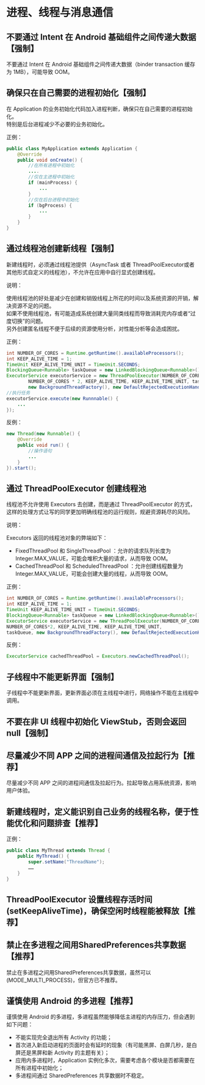 # 进程、线程与消息通信

## 不要通过 Intent 在 Android 基础组件之间传递大数据【强制】

不要通过 Intent 在 Android 基础组件之间传递大数据（binder transaction 缓存为 1MB），可能导致 OOM。

## 确保只在自己需要的进程初始化【强制】

在 Application 的业务初始化代码加入进程判断，确保只在自己需要的进程初始化。  
特别是后台进程减少不必要的业务初始化。

正例：

```java
public class MyApplication extends Application {
    @Override
    public void onCreate() {
        //在所有进程中初始化
        ....
        //仅在主进程中初始化
        if (mainProcess) {
            ...
        }
        //仅在后台进程中初始化
        if (bgProcess) {
            ...
        }
    }
}
```

## 通过线程池创建新线程【强制】

新建线程时，必须通过线程池提供（AsyncTask 或者 ThreadPoolExecutor或者其他形式自定义的线程池），不允许在应用中自行显式创建线程。

说明：

使用线程池的好处是减少在创建和销毁线程上所花的时间以及系统资源的开销，解决资源不足的问题。  
如果不使用线程池，有可能造成系统创建大量同类线程而导致消耗完内存或者“过度切换”的问题。  
另外创建匿名线程不便于后续的资源使用分析，对性能分析等会造成困扰。

正例：

```java
int NUMBER_OF_CORES = Runtime.getRuntime().availableProcessors();
int KEEP_ALIVE_TIME = 1;
TimeUnit KEEP_ALIVE_TIME_UNIT = TimeUnit.SECONDS;
BlockingQueue<Runnable> taskQueue = new LinkedBlockingQueue<Runnable>();
ExecutorService executorService = new ThreadPoolExecutor(NUMBER_OF_CORES,
        NUMBER_OF_CORES * 2, KEEP_ALIVE_TIME, KEEP_ALIVE_TIME_UNIT, taskQueue,
        new BackgroundThreadFactory(), new DefaultRejectedExecutionHandler());
//执行任务
executorService.execute(new Runnnable() {
    ...
});
```

反例：

```java
new Thread(new Runnable() {
    @Override
    public void run() {
        //操作语句
        ...
    }
}).start();
```

## 通过 ThreadPoolExecutor 创建线程池

线程池不允许使用 Executors 去创建，而是通过 ThreadPoolExecutor 的方式，这样的处理方式让写的同学更加明确线程池的运行规则，规避资源耗尽的风险。

说明：

Executors 返回的线程池对象的弊端如下：

- FixedThreadPool 和 SingleThreadPool ：允许的请求队列长度为Integer.MAX_VALUE，可能会堆积大量的请求，从而导致 OOM。
- CachedThreadPool 和 ScheduledThreadPool ：允许创建线程数量为 Integer.MAX_VALUE，可能会创建大量的线程，从而导致 OOM。

正例：

```java
int NUMBER_OF_CORES = Runtime.getRuntime().availableProcessors();
int KEEP_ALIVE_TIME = 1;
TimeUnit KEEP_ALIVE_TIME_UNIT = TimeUnit.SECONDS;
BlockingQueue<Runnable> taskQueue = new LinkedBlockingQueue<Runnable>();
ExecutorService executorService = new ThreadPoolExecutor(NUMBER_OF_CORES, 
NUMBER_OF_CORES*2, KEEP_ALIVE_TIME, KEEP_ALIVE_TIME_UNIT, 
taskQueue, new BackgroundThreadFactory(), new DefaultRejectedExecutionHandler());
```

反例：

```java
ExecutorService cachedThreadPool = Executors.newCachedThreadPool();
```

## 子线程中不能更新界面【强制】

子线程中不能更新界面，更新界面必须在主线程中进行，网络操作不能在主线程中调用。

## 不要在非 UI 线程中初始化 ViewStub，否则会返回 null【强制】

## 尽量减少不同 APP 之间的进程间通信及拉起行为【推荐】

尽量减少不同 APP 之间的进程间通信及拉起行为。拉起导致占用系统资源，影响用户体验。

## 新建线程时，定义能识别自己业务的线程名称，便于性能优化和问题排查【推荐】

正例：

```java
public class MyThread extends Thread {
    public MyThread() {
        super.setName("ThreadName");
        ……
    }
}
```

## ThreadPoolExecutor 设置线程存活时间(setKeepAliveTime)，确保空闲时线程能被释放【推荐】

## 禁止在多进程之间用SharedPreferences共享数据【推荐】

禁止在多进程之间用SharedPreferences共享数据，虽然可以(MODE_MULTI_PROCESS)，但官方已不推荐。

## 谨慎使用 Android 的多进程【推荐】

谨慎使用 Android 的多进程，多进程虽然能够降低主进程的内存压力，但会遇到如下问题：

- 不能实现完全退出所有 Activity 的功能；
- 首次进入新启动进程的页面时会有延时的现象（有可能黑屏、白屏几秒，是白屏还是黑屏和新 Activity 的主题有关）；
- 应用内多进程时，Application 实例化多次，需要考虑各个模块是否都需要在所有进程中初始化；
- 多进程间通过 SharedPreferences 共享数据时不稳定。
